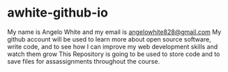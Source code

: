 # awhite-github-io
My name is Angelo White and my email is angelowhite828@gmail.com
My github account will be used to learn more about open source software, write code, and to see how I can improve my web development skills and watch them grow
This Repository is going to be used to store code and to save files for assassignments throughout the course. 
